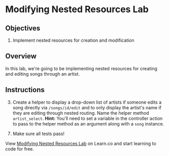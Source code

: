 # Modifying Nested Resources Lab

## Objectives

1. Implement nested resources for creation and modification

## Overview

In this lab, we're going to be implementing nested resources for
creating and editing songs through an artist.

## Instructions

<!-- 1. Using nested resources, set up routes and controller actions to
   create new `song` records through an `artist`. **Hint:** Don't forget
to update the strong parameters. -->
<!-- 2. Set up routes and controller actions to support editing a `song` as a
   nested resource of an `artist`. -->
3. Create a helper to display a drop-down list of artists if someone
   edits a song directly via `/songs/id/edit` and to only display the
artist's name if they are editing through nested routing. Name the
helper method `artist_select`. **Hint:** You'll need to set a variable
in the controller action to pass to the helper method as an argument
along with a `song` instance.
<!-- 4. Validate that new songs created for an artist via nested routing are
   created for valid artists, and redirect to `/artists` if not. -->
<!-- 5. Validate that songs being edited via nested routing have a valid artist. Redirect to `/artists` if not. -->
<!-- 6. Validate that songs being edited via nested routing are in the
   artist's `songs` collection. Redirect to `/artists/id/songs` if not. -->
7. Make sure all tests pass!

<p data-visibility='hidden'>View <a href='https://learn.co/lessons/diy-nested-resources-lab' title='Modifying Nested Resources Lab'>Modifying Nested Resources Lab</a> on Learn.co and start learning to code for free.</p>
